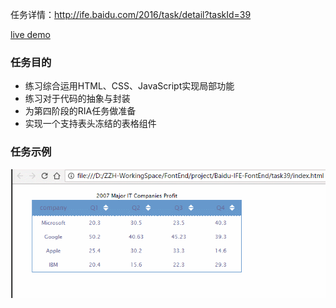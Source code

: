 任务详情：http://ife.baidu.com/2016/task/detail?taskId=39

[live demo](http://www.zhenizhui.com/ife-2016/task39/index.html)

### 任务目的
+ 练习综合运用HTML、CSS、JavaScript实现局部功能
+ 练习对于代码的抽象与封装
+ 为第四阶段的RIA任务做准备
+ 实现一个支持表头冻结的表格组件

### 任务示例
![github](https://github.com/zhenizhui/Baidu-IFE-FontEnd/blob/master/task39/img/task39-demo.gif)

